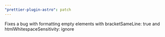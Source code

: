 ```yaml
---
"prettier-plugin-astro": patch
---
```


Fixes a bug with formatting empty elements with bracketSameLine: true and htmlWhitespaceSensitivity: ignore
